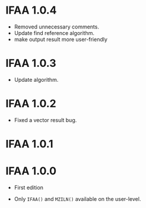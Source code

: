 # IFAA 1.0.4

* Removed unnecessary comments. 
* Update find reference algorithm. 
* make output result more user-friendly

# IFAA 1.0.3

* Update algorithm. 

# IFAA 1.0.2

* Fixed a vector result bug.

# IFAA 1.0.1


# IFAA 1.0.0

* First edition

* Only `IFAA()` and `MZILN()` available on the user-level.
